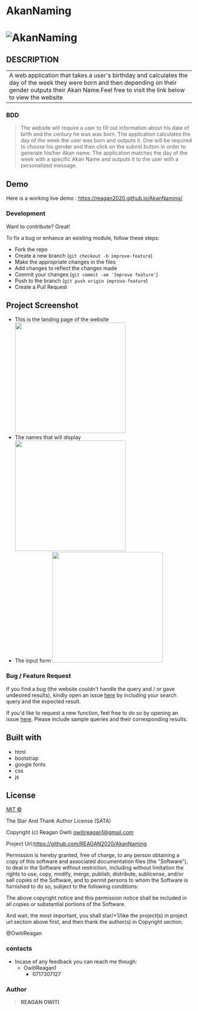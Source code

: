 # AkanNaming

# ![AkanNaming](https://github.com/REAGAN2020/AkanNaming)

## DESCRIPTION

<table>
<tr>
<td>
A web application that takes a user's birthday and calculates the day of the week they were born and then depending on their gender outputs their Akan Name.Feel free to visit the link below to view the website
</td>
</tr>
</table>

### BDD

> The website will require a user to fill out information about his date of birth and the century he was was born.
> The application calculates the day of the week the user was born and outputs it.
> One will be required to choose his gender and then click on the submit button in order to generate his/her Akan name.
> The application matches the day of the week with a specific Akan Name and outputs it to the user with a personalized message.

## Demo

Here is a working live demo : https://reagan2020.github.io/AkanNaming/

### Development

Want to contribute? Great!

To fix a bug or enhance an existing module, follow these steps:

- Fork the repo
- Create a new branch (`git checkout -b improve-feature`)
- Make the appropriate changes in the files
- Add changes to reflect the changes made
- Commit your changes (`git commit -am 'Improve feature'`)
- Push to the branch (`git push origin improve-feature`)
- Create a Pull Request

## Project Screenshot

- This is the landing page of the website
  <img src="landing page.png" width="300px">
- The names that will display
  <img src="names that will display.png" width="300px">
- The input form
  <img src="page for input.png" width="300px">

### Bug / Feature Request

If you find a bug (the website couldn't handle the query and / or gave undesired results), kindly open an issue [here](https://github.com/REAGAN2020/AkanNaming) by including your search query and the expected result.

If you'd like to request a new function, feel free to do so by opening an issue [here](https://github.com/REAGAN2020/AkanNaming). Please include sample queries and their corresponding results.

## Built with

- html
- bootstrap
- google fonts
- css
- js

## License

[MIT © ](https://github.com/REAGAN2020/AkanNaming/blob/master/LICENSE.md)

The Star And Thank Author License (SATA)

Copyright (c) Reagan Owiti owitireagan1@gmail.com

Project Url:https://github.com/REAGAN2020/AkanNaming

Permission is hereby granted, free of charge, to any person obtaining a copy of this software and associated documentation files (the "Software"), to deal in the Software without restriction, including without limitation the rights to use, copy, modify, merge, publish, distribute, sublicense, and/or sell copies of the Software, and to permit persons to whom the Software is furnished to do so, subject to the following conditions:

The above copyright notice and this permission notice shall be included in all copies or substantial portions of the Software.

And wait, the most important, you shall star/+1/like the project(s) in project url section above first, and then thank the author(s) in Copyright section.

@OwitiReagan

### contacts

- Incase of any feedback you can reach me though:
  - OwitiReagan1
    - 0717307127

### Author

> **REAGAN OWITI**
